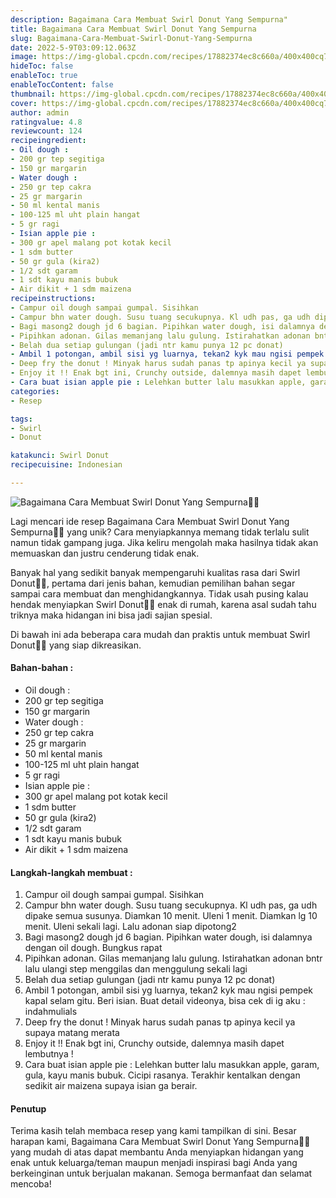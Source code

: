 ```yaml
---
description: Bagaimana Cara Membuat Swirl Donut Yang Sempurna"
title: Bagaimana Cara Membuat Swirl Donut Yang Sempurna
slug: Bagaimana-Cara-Membuat-Swirl-Donut-Yang-Sempurna
date: 2022-5-9T03:09:12.063Z
image: https://img-global.cpcdn.com/recipes/17882374ec8c660a/400x400cq70/photo.jpg
hideToc: false
enableToc: true
enableTocContent: false
thumbnail: https://img-global.cpcdn.com/recipes/17882374ec8c660a/400x400cq70/photo.jpg
cover: https://img-global.cpcdn.com/recipes/17882374ec8c660a/400x400cq70/photo.jpg
author: admin
ratingvalue: 4.8
reviewcount: 124
recipeingredient:
- Oil dough :
- 200 gr tep segitiga
- 150 gr margarin
- Water dough :
- 250 gr tep cakra
- 25 gr margarin
- 50 ml kental manis
- 100-125 ml uht plain hangat
- 5 gr ragi
- Isian apple pie :
- 300 gr apel malang pot kotak kecil
- 1 sdm butter
- 50 gr gula (kira2)
- 1/2 sdt garam
- 1 sdt kayu manis bubuk
- Air dikit + 1 sdm maizena
recipeinstructions:
- Campur oil dough sampai gumpal. Sisihkan
- Campur bhn water dough. Susu tuang secukupnya. Kl udh pas, ga udh dipake semua susunya. Diamkan 10 menit. Uleni 1 menit. Diamkan lg 10 menit. Uleni sekali lagi. Lalu adonan siap dipotong2
- Bagi masong2 dough jd 6 bagian. Pipihkan water dough, isi dalamnya dengan oil dough. Bungkus rapat
- Pipihkan adonan. Gilas memanjang lalu gulung. Istirahatkan adonan bntr lalu ulangi step menggilas dan menggulung sekali lagi
- Belah dua setiap gulungan (jadi ntr kamu punya 12 pc donat)
- Ambil 1 potongan, ambil sisi yg luarnya, tekan2 kyk mau ngisi pempek kapal selam gitu. Beri isian. Buat detail videonya, bisa cek di ig aku : indahmulials
- Deep fry the donut ! Minyak harus sudah panas tp apinya kecil ya supaya matang merata
- Enjoy it !! Enak bgt ini, Crunchy outside, dalemnya masih dapet lembutnya !
- Cara buat isian apple pie : Lelehkan butter lalu masukkan apple, garam, gula, kayu manis bubuk. Cicipi rasanya. Terakhir kentalkan dengan sedikit air maizena supaya isian ga berair.
categories:
- Resep

tags:
- Swirl
- Donut

katakunci: Swirl Donut
recipecuisine: Indonesian

---
```


![Bagaimana Cara Membuat Swirl Donut Yang Sempurna👩‍🍳](https://img-global.cpcdn.com/recipes/17882374ec8c660a/400x400cq70/photo.jpg)

Lagi mencari ide resep Bagaimana Cara Membuat Swirl Donut Yang Sempurna👩‍🍳 yang unik? Cara menyiapkannya memang tidak terlalu sulit namun tidak gampang juga. Jika keliru mengolah maka hasilnya tidak akan memuaskan dan justru cenderung tidak enak.

Banyak hal yang sedikit banyak mempengaruhi kualitas rasa dari Swirl Donut👩‍🍳, pertama dari jenis bahan, kemudian pemilihan bahan segar sampai cara membuat dan menghidangkannya. Tidak usah pusing kalau hendak menyiapkan Swirl Donut👩‍🍳 enak di rumah, karena asal sudah tahu triknya maka hidangan ini bisa jadi sajian spesial.

Di bawah ini ada beberapa cara mudah dan praktis untuk membuat Swirl Donut👩‍🍳 yang siap dikreasikan.

<!--inarticleads1-->

#### Bahan-bahan :

- Oil dough :
- 200 gr tep segitiga
- 150 gr margarin
- Water dough :
- 250 gr tep cakra
- 25 gr margarin
- 50 ml kental manis
- 100-125 ml uht plain hangat
- 5 gr ragi
- Isian apple pie :
- 300 gr apel malang pot kotak kecil
- 1 sdm butter
- 50 gr gula (kira2)
- 1/2 sdt garam
- 1 sdt kayu manis bubuk
- Air dikit + 1 sdm maizena

<!--inarticleads2-->

#### Langkah-langkah membuat :

1. Campur oil dough sampai gumpal. Sisihkan
1. Campur bhn water dough. Susu tuang secukupnya. Kl udh pas, ga udh dipake semua susunya. Diamkan 10 menit. Uleni 1 menit. Diamkan lg 10 menit. Uleni sekali lagi. Lalu adonan siap dipotong2
1. Bagi masong2 dough jd 6 bagian. Pipihkan water dough, isi dalamnya dengan oil dough. Bungkus rapat
1. Pipihkan adonan. Gilas memanjang lalu gulung. Istirahatkan adonan bntr lalu ulangi step menggilas dan menggulung sekali lagi
1. Belah dua setiap gulungan (jadi ntr kamu punya 12 pc donat)
1. Ambil 1 potongan, ambil sisi yg luarnya, tekan2 kyk mau ngisi pempek kapal selam gitu. Beri isian. Buat detail videonya, bisa cek di ig aku : indahmulials
1. Deep fry the donut ! Minyak harus sudah panas tp apinya kecil ya supaya matang merata
1. Enjoy it !! Enak bgt ini, Crunchy outside, dalemnya masih dapet lembutnya !
1. Cara buat isian apple pie : Lelehkan butter lalu masukkan apple, garam, gula, kayu manis bubuk. Cicipi rasanya. Terakhir kentalkan dengan sedikit air maizena supaya isian ga berair.

#### Penutup

Terima kasih telah membaca resep yang kami tampilkan di sini. Besar harapan kami, Bagaimana Cara Membuat Swirl Donut Yang Sempurna👩‍🍳 yang mudah di atas dapat membantu Anda menyiapkan hidangan yang enak untuk keluarga/teman maupun menjadi inspirasi bagi Anda yang berkeinginan untuk berjualan makanan. Semoga bermanfaat dan selamat mencoba!
